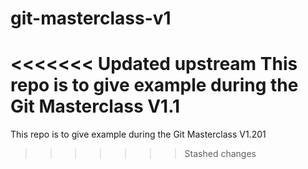 # git-masterclass-v1
<<<<<<< Updated upstream
This repo is to give example during the Git Masterclass V1.1
=======
This repo is to give example during the Git Masterclass V1.201
>>>>>>> Stashed changes
